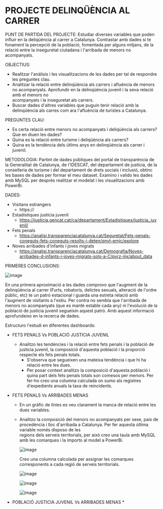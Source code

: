 # PROJECTE DELINQÜÈNCIA AL CARRER

PUNT DE PARTIDA DEL PROJECTE: Estudiar diverses variables que poden influir en la deliqüéncia al carrer a Catalunya. Contrastar amb dades si te fonament la percepció de la població, fomentada per alguns mitjans, de la relació entre la inseguretat ciutadana i l'arribada de menors no acompanyats.   

OBJECTIUS: 
* Realitzar l'anàlisis i les visualitzacions de les dades per tal de respondre les preguntes clau.
* Analitzar la relació entre delinqüència als carrers i afluéncia de menors no acompanyats. Aprofundir en la delinqüència juvenil i la seva relació amb el menors no         
  acompanyats i la inseguretat als carrers. 
* Buscar dades d'altres variables que puguin tenir relació amb la delinqüència als carres com ara l'afluència de turistes a Catalunya.

PREGUNTES CLAU: 
* Es certa relació entre menors no acompanyats i deliqüéncia als carrers? Que en diuen les dades?
* Quina es la relació entre turisme i deliqüéncia als carrers? 
* Quina es la tendéncia dels útlims anys en delinqüència als carrer i juvenil.

METODOLOGIA: Partint de dades públiques del portal de transparència de la Generalitat de Catalunya, de l'IDESCAT, del departament de justícia, de la conselleria de turisme i del departament de drets socials i inclusió, obtinc les bases de dades per formar el meu dataset. Examino i valido les dades amb MySQL per després realitzar el modelat i les visualitzacions amb PowerBi.

DADES:
* Visitans estrangers
  * https://
* Estadístiques justícia juvenil
  * https://justicia.gencat.cat/ca/departament/Estadistiques/justicia_juvenil/
* Fets penals
  * https://analisi.transparenciacatalunya.cat/Seguretat/Fets-penals-coneguts-fets-coneguts-resolts-i-deten/qnyt-emjc/explore
* Noves arribades d'infants i joves migrats
  * https://analisi.transparenciacatalunya.cat/Demografia/Noves-arribades-d-infants-i-joves-migrats-sols-a-C/pvrz-iijx/about_data
 
PRIMERES CONCLUSIONS:

![image](https://github.com/user-attachments/assets/0d49d539-b6c0-41fa-895b-1837f96c930d)

En una primera aproximació a les dades comprovo que l'augment de la delinqüència al carrer (Furts, robatoris, delictes sexuals, alteració de l'ordre públic, etc) te un patró estacional i guarda una estreta relació amb l'augment de visitants a l'estiu. Per contra no sembla que l'arribada de menors no acompanyats (que es manté estable cada any) ni l'evolució de la població de justicia juvenil segueixin aquest patró.
Amb aquest informació aprofundeixo en la recerca de dades. 

Estructuro l'estudi en diferentes dashboards:

* FETS PENALS Vs POBLACIÓ JUSTICIA JUVENIL 
  * Analitzo les tendéncies i la relació entre fets penals i la població de justicia juvenil, la composició d'aquesta població i la proporció respecte els fets penals totals.
    *  S'observa que segueixen una mateixa tendéncia i que hi ha relació entre les dues.
    *  Per posar context analitzo la composició d'aquesta població i quina part dels fets penals totals son comesos per menors. Per fer-ho creo una columna calculada on sumo        als registres d'expedients anuals la taxa de reincidents. 

* FETS PENALS Vs ARRIBADES MENAS
  * En un gràfic de línies es veu clarament la manca de relació entre les dues variables.
  * Analitzo la composició del menors no acompanyats per sexe, país de procedència i lloc d'arribada a Catalunya. Per fer aquesta útlima variable només disposo de les     
    regions dels serveis territorials, per això creo una taula amb MySQL amb les comarques i la importo al model a PowerBi.

    ![image](https://github.com/user-attachments/assets/e138f678-8978-44fc-8220-0b2db701de5d)

    Creo una columna calculada per assignar les comarques corresponents a cada regió de serveis territorials.

    ![image](https://github.com/user-attachments/assets/9b9966d0-b5b6-4e81-84ab-337070638333)

    ![image](https://github.com/user-attachments/assets/35e8195e-c39a-4a8c-a14c-7b410107a9b1)

    ![image](https://github.com/user-attachments/assets/fefa6058-9fea-4b3b-bf58-c319726549bd)


* POBLACIÓ JUSTICIA JUVENIL Vs ARRIBADES MENAS
  *

